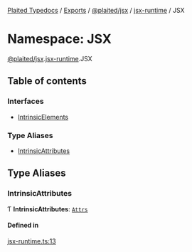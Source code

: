 [Plaited Typedocs](../README.md) / [Exports](../modules.md) / [@plaited/jsx](plaited_jsx.md) / [jsx-runtime](plaited_jsx.jsx_runtime.md) / JSX

# Namespace: JSX

[@plaited/jsx](plaited_jsx.md).[jsx-runtime](plaited_jsx.jsx_runtime.md).JSX

## Table of contents

### Interfaces

- [IntrinsicElements](../interfaces/plaited_jsx.jsx_runtime.JSX.IntrinsicElements.md)

### Type Aliases

- [IntrinsicAttributes](plaited_jsx.jsx_runtime.JSX.md#intrinsicattributes)

## Type Aliases

### IntrinsicAttributes

Ƭ **IntrinsicAttributes**: [`Attrs`](plaited_jsx.index.md#attrs)

#### Defined in

[jsx-runtime.ts:13](https://github.com/plaited/plaited/blob/ebbfa6e/libs/jsx/src/jsx-runtime.ts#L13)
